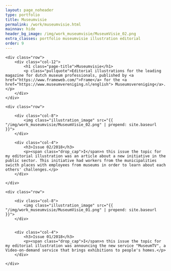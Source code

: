 ```yaml
---
layout: page_noheader
type: portfolio
title: Museumvisie
permalink: /work/museumvisie.html
mainnav: hide
header_bg_image: /img/work_museumvisie/MuseumVisie_02.png
extra_classes: portfolio museumvisie illustration editorial
order: 9
---
```


<div class="wrapper">

	<div class="row">
		<div class="col-12">
			<h1 class="page-title">Museumvisie</h1>
			<p class="pullquote">Editorial illustrations for the leading magazine for dutch museum professionals, published by <a href="https://www.frameweb.com/">Frame</a> for the <a href="https://www.museumvereniging.nl/english"> Museumsvereniging</a>.</p>
		</div>
	</div>

	<div class="row">				

		<div class="col-8">			
			<img class="illustration_image" src="{{ "/img/work_museumvisie/MuseumVisie_02.png" | prepend: site.baseurl }}">			
		</div>

		<div class="col-4">			
			<h3>Issue 02/2018</h3>
			<p><span class="drop_cap">I</span>n this issue the topic for my editorial illustration was an article about a new initiative in the public sector. This initiative had workers from the municipalities swicth places with employees from museums in order to learn about each others' challenges.</p>
		</div>
		
	</div>

	<div class="row">				

		<div class="col-8">			
			<img class="illustration_image" src="{{ "/img/work_museumvisie/MuseumVisie_01.png" | prepend: site.baseurl }}">	
		</div>


		<div class="col-4">
			<h3>Issue 01/2018</h3>
			<p><span class="drop_cap">I</span>n this issue the topic for my editorial illustration was announcing the new service "MuseumTV", a Video-on-demand service that brings exhibitions to people's homes.</p>
		</div>
		
	</div>
</div>